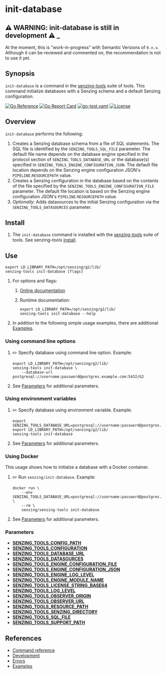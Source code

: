 # init-database

## :warning: WARNING: init-database is still in development :warning: _

At the moment, this is "work-in-progress" with Semantic Versions of `0.n.x`.
Although it can be reviewed and commented on,
the recommendation is not to use it yet.

## Synopsis

`init-database` is a command in the
[senzing-tools](https://github.com/Senzing/senzing-tools)
suite of tools.
This command initialize databases with a Senzing schema and a default Senzing configuration.

[![Go Reference](https://pkg.go.dev/badge/github.com/senzing/init-database.svg)](https://pkg.go.dev/github.com/senzing/init-database)
[![Go Report Card](https://goreportcard.com/badge/github.com/senzing/init-database)](https://goreportcard.com/report/github.com/senzing/init-database)
[![go-test.yaml](https://github.com/Senzing/init-database/actions/workflows/go-test.yaml/badge.svg)](https://github.com/Senzing/init-database/actions/workflows/go-test.yaml)
[![License](https://img.shields.io/badge/License-Apache2-brightgreen.svg)](https://github.com/Senzing/init-database/blob/main/LICENSE)

## Overview

`init-database` performs the following:

1. Creates a Senzing database schema from a file of SQL statements.
   The SQL file is identified by the `SENZING_TOOLS_SQL_FILE` parameter.
   The default file name depends on the database engine specified in the
   protocol section of `SENZING_TOOLS_DATABASE_URL`
   or the database(s) specified in `SENZING_TOOLS_ENGINE_CONFIGURATION_JSON`.
   The default file location depends on the Senzing engine configuration JSON's `PIPELINE`.`RESOURCEPATH` value.
1. Creates a Senzing configuration in the database based on the contents
   of the file specified by the `SENZING_TOOLS_ENGINE_CONFIGURATION_FILE` parameter.
   The default file location is based on the Senzing engine configuration JSON's `PIPELINE`.`RESOURCEPATH` value.
1. *Optionally:* Adds datasources to the initial Senzing configuration
   via the `SENZING_TOOLS_DATASOURCES` parameter.

## Install

1. The `init-database` command is installed with the
   [senzing-tools](https://github.com/Senzing/senzing-tools)
   suite of tools.
   See senzing-tools [install](https://github.com/Senzing/senzing-tools#install).

## Use

```console
export LD_LIBRARY_PATH=/opt/senzing/g2/lib/
senzing-tools init-database [flags]
```

1. For options and flags:
    1. [Online documentation](https://hub.senzing.com/senzing-tools/senzing-tools_init-database.html)
    1. Runtime documentation:

        ```console
        export LD_LIBRARY_PATH=/opt/senzing/g2/lib/
        senzing-tools init-database --help
        ```

1. In addition to the following simple usage examples, there are additional [Examples](docs/examples.md).

### Using command line options

1. :pencil2: Specify database using command line option.
   Example:

    ```console
    export LD_LIBRARY_PATH=/opt/senzing/g2/lib/
    senzing-tools init-database \
        --database-url postgresql://username:password@postgres.example.com:5432/G2
    ```

1. See [Parameters](#parameters) for additional parameters.

### Using environment variables

1. :pencil2: Specify database using environment variable.
   Example:

    ```console
    export SENZING_TOOLS_DATABASE_URL=postgresql://username:password@postgres.example.com:5432/G2
    export LD_LIBRARY_PATH=/opt/senzing/g2/lib/
    senzing-tools init-database
    ```

1. See [Parameters](#parameters) for additional parameters.

### Using Docker

This usage shows how to initialze a database with a Docker container.

1. :pencil2: Run `senzing/init-database`.
   Example:

    ```console
    docker run \
        --env SENZING_TOOLS_DATABASE_URL=postgresql://username:password@postgres.example.com:5432/G2 \
        --rm \
        senzing/senzing-tools init-database
    ```

1. See [Parameters](#parameters) for additional parameters.

### Parameters

- **[SENZING_TOOLS_CONFIG_PATH](https://github.com/Senzing/knowledge-base/blob/main/lists/environment-variables.md#senzing_tools_config_path)**
- **[SENZING_TOOLS_CONFIGURATION](https://github.com/Senzing/knowledge-base/blob/main/lists/environment-variables.md#senzing_tools_configuration)**
- **[SENZING_TOOLS_DATABASE_URL](https://github.com/Senzing/knowledge-base/blob/main/lists/environment-variables.md#senzing_tools_database_url)**
- **[SENZING_TOOLS_DATASOURCES](https://github.com/Senzing/knowledge-base/blob/main/lists/environment-variables.md#senzing_tools_datasources)**
- **[SENZING_TOOLS_ENGINE_CONFIGURATION_FILE](https://github.com/Senzing/knowledge-base/blob/main/lists/environment-variables.md#senzing_tools_engine_configuration_file)**
- **[SENZING_TOOLS_ENGINE_CONFIGURATION_JSON](https://github.com/Senzing/knowledge-base/blob/main/lists/environment-variables.md#senzing_tools_engine_configuration_json)**
- **[SENZING_TOOLS_ENGINE_LOG_LEVEL](https://github.com/Senzing/knowledge-base/blob/main/lists/environment-variables.md#senzing_tools_engine_log_level)**
- **[SENZING_TOOLS_ENGINE_MODULE_NAME](https://github.com/Senzing/knowledge-base/blob/main/lists/environment-variables.md#senzing_tools_engine_module_name)**
- **[SENZING_TOOLS_LICENSE_STRING_BASE64](https://github.com/Senzing/knowledge-base/blob/main/lists/environment-variables.md#senzing_tools_license_string_base64)**
- **[SENZING_TOOLS_LOG_LEVEL](https://github.com/Senzing/knowledge-base/blob/main/lists/environment-variables.md#senzing_tools_log_level)**
- **[SENZING_TOOLS_OBSERVER_ORIGIN](https://github.com/Senzing/knowledge-base/blob/main/lists/environment-variables.md#senzing_tools_observer_origin)**
- **[SENZING_TOOLS_OBSERVER_URL](https://github.com/Senzing/knowledge-base/blob/main/lists/environment-variables.md#senzing_tools_observer_url)**
- **[SENZING_TOOLS_RESOURCE_PATH](https://github.com/Senzing/knowledge-base/blob/main/lists/environment-variables.md#senzing_tools_resource_path)**
- **[SENZING_TOOLS_SENZING_DIRECTORY](https://github.com/Senzing/knowledge-base/blob/main/lists/environment-variables.md#senzing_tools_senzing_directory)**
- **[SENZING_TOOLS_SQL_FILE](https://github.com/Senzing/knowledge-base/blob/main/lists/environment-variables.md#senzing_tools_sql_file)**
- **[SENZING_TOOLS_SUPPORT_PATH](https://github.com/Senzing/knowledge-base/blob/main/lists/environment-variables.md#senzing_tools_support_path)**

## References

- [Command reference](https://hub.senzing.com/senzing-tools/senzing-tools_init-database.html)
- [Development](docs/development.md)
- [Errors](docs/errors.md)
- [Examples](docs/examples.md)
